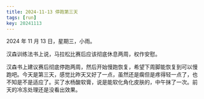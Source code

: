 ```yaml
---
title: 2024-11-13 停跑第三天
tags: [run]
key: 20241113
---
```


2024 年 11 月 13 日，星期三，小雨。

汉森训练法书上说，马拉松比赛后应该彻底休息两周，权作安慰。

<!--more-->

汉森书上建议赛后彻底停跑两周，然后开始慢跑恢复，希望下周脚能恢复到可以慢跑吧。今天是第三天，感觉比昨天又好了一点，虽然还是瘸但是疼得轻一点了，也不知是不是适应了。买了水杨酸软膏，说是能软化角化皮肤的，中午抹了一次。前天的冷冻处理还是没看出效果。
